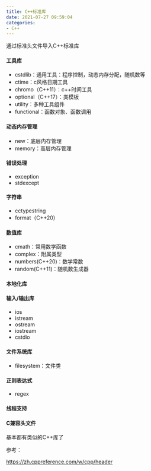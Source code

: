 ```yaml
---
title: C++标准库
date: 2021-07-27 09:59:04
categories:
- C++
---
```

通过标准头文件导入C++标准库

#### 工具库

- cstdlib：通用工具：程序控制，动态内存分配，随机数等
- ctime：c风格日期工具
- chromo（C++11）：c++时间工具
- optional（C++17）：类模板
- utility：多种工具组件
- functional：函数对象、函数调用

#### 动态内存管理

- new：底层内存管理
- memory：高层内存管理

#### 错误处理

- exception
- stdexcept

#### 字符串

- cctypestring
- format（C++20）

#### 数值库

- cmath：常用数学函数
- complex：附属类型
- numbers(C++20)：数学常数
- random(C++11)：随机数生成器

#### 本地化库

#### 输入/输出库

- ios
- istream
- ostream
- iostream
- cstdio

#### 文件系统库

- filesystem：文件类

#### 正则表达式

- regex

#### 线程支持



#### C兼容头文件

基本都有类似的C++库了

参考：

https://zh.cppreference.com/w/cpp/header